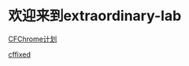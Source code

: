 # 欢迎来到extraordinary-lab

[CFChrome计划](https://extraodinary-lab.github.io/CFChrome)

[cffixed](https://extraordinary-lab.github.io/cffixed)
